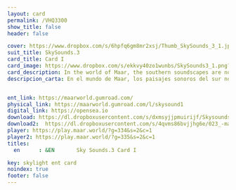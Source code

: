 ```yaml
---
layout: card
permalink: /VHQ3300
show_title: false
header: false

cover: https://www.dropbox.com/s/6hpfq6gm8mr2xsj/Thumb_SkySounds_3_1.jpg?raw=1
suit_title: SkySounds.3
card_title: Card I
card_image: https://www.dropbox.com/s/ekkvy40zo1wunbs/SkySounds3_1.png?raw=1
card_description: In the world of Maar, the southern soundscapes are not only heard but felt, a blue that permeates the air and speaks to the soul. The melodies and rhythms are born from the earth and the sky, shaped by the winds and the water, and nourished by the sun's energy. These soundscapes are not just a source of entertainment, but a reflection of the natural world and a reminder of our place within it. The preservation of these soundscapes is not just an act of cultural preservation, but a recognition of the interconnectedness of all things and the impact our actions have on the natural world. The jazz-influenced melodies and rhythms that emerge from these soundscapes serve as a reminder of the beauty and complexity of the natural world. 
descripcion_carta: En el mundo de Maar, los paisajes sonoros del sur no solo se escuchan, sino que se sienten, un azul que permea el aire y habla al alma. Las melodías y ritmos nacen de la tierra y el cielo, moldeados por los vientos y el agua, y alimentados por la energía del sol. Estos paisajes sonoros no son solo una fuente de entretenimiento, sino un reflejo del mundo natural y un recordatorio de nuestro lugar dentro de él. La preservación de estos paisajes sonoros no es solo un acto de conservación cultural, sino un reconocimiento de la interconexión de todas las cosas y del impacto que nuestras acciones tienen en el mundo natural. Las melodías y ritmos influenciados por el jazz que emergen de estos paisajes nos recuerdan la belleza y complejidad del mundo natural.


ent_link: https://maarworld.gumroad.com/
physical_link: https://maarworld.gumroad.com/l/skysound1
digital_link: https://opensea.io
download: https://dl.dropboxusercontent.com/s/dxmsyjjpmuirijf/Skysounds-3-I.wav?raw=1 
download2:  https://dl.dropboxusercontent.com/s/4qvms86bvjjhg6e/023_-maar-sky-sounds.3-card_I.wav?raw=1
player: https://play.maar.world/?g=334&s=2&c=1
player2: https://play.maar.world/?g=335&s=2&c=1
titles:
  en      : &EN       Sky Sounds.3 Card I

key: skylight ent card 
noindex: true
footer: false
---
```

